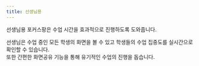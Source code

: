 ```yaml
---
title: 선생님용
---
```

선생님용 포커스팡은 수업 시간을 효과적으로 진행하도록 도와줍니다.

선생님은 수업 중인 모든 학생의 화면을 볼 수 있고 학생들의 수업 집중도를 실시간으로 확인할 수 있습니다. \
또한 간편한 화면공유 기능을 통해 유기적인 수업의 진행을 돕습니다.
